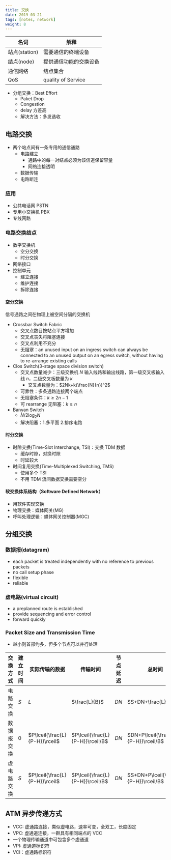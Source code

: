 ```yaml
---
title: 交换
date: 2019-03-21
tags: [notes, network]
weight: 8
---
```



| 名词          | 解释                   |
| ------------- | ---------------------- |
| 站点(station) | 需要通信的终端设备     |
| 结点(node)    | 提供通信功能的交换设备 |
| 通信网络      | 结点集合               |
| QoS           | quality of Service     |

* 分组交换：Best Effort
  * Paket Drop
  * Congestion
  * delay 方差高
  * 解决方法：多发选收

## 电路交换

* 两个站点间有一条专用的通信通路
  * 电路建立
    * 通路中的每一对结点必须为该信道保留容量
    * 网络连接透明
  * 数据传输
  * 电路断连

### 应用

* 公共电话网 PSTN
* 专用小交换机 PBX
* 专线网路

### 电路交换结点

* 数字交换机
  * 空分交换
  * 时分交换
* 网络接口
* 控制单元
  * 建立连接
  * 维护连接
  * 拆除连接

#### 空分交换

信号通路之间在物理上被空间分隔的交换机

* Crossbar Switch Fabric
  * 交叉点数目按站点平方增加
  * 交叉点丧失将阻塞连接
  * 交叉点利用不充分
  * 无阻塞：an unused input on an ingress switch can always be connected to an unused output on an egress switch, without having to re-arrange existing calls
* Clos Switch(3-stage space division switch)
  * 交叉点数量减少：三级交换机 $N$ 输入线路和输出线路，第一级交叉板输入线 $n$，二级交叉板数量为 $k$
    * 交叉点数量为：$2Nk+k(\frac{N}{n})^2$
  * 可靠性：多条通路连接两个端点
  * 无阻塞条件：$k\geq 2n-1$
  * 可 rearrange 无阻塞：$k\geq n$
* Banyan Switch
  * $N/2\log_2N$
  * 解决阻塞：1.多平面 2.排序电路

#### 时分交换

* 时隙交换(Time-Slot Interchange, TSI)：交换 TDM 数据
  * 缓存时隙，对换时隙
  * 时延较大
* 时间复用交换(Time-Multiplexed Switching, TMS)
  * 使用多个 TSI
  * 不用 TDM 流间数据交换需要空分

#### 软交换体系结构（Software Defined Network）

* 用软件实现交换
* 物理交换：媒体网关(MG)
* 呼叫处理逻辑：媒体网关控制器(MGC)

## 分组交换

### 数据报(datagram)

* each packet is treated independently with no reference to previous packets
* no call setup phase
* flexible
* reliable

### 虚电路(virtual circuit)

* a preplanned route is established
* provide sequencing and error control
* forward quickly

### Packet Size and Transmission Time

* 越小则首部约多，但多个节点可以并行处理

| 交换方式   | 建立时间 | 实际传输的数据                 | 传输时间                         | 节点延迟 | 总时间                                |
| ---------- | -------- | ------------------------------ | -------------------------------- | -------- | ------------------------------------- |
| 电路交换   | $S$      | $L$                            | $\frac{L}{B}$                    | $DN$     | $S+DN+\frac{L}{B}$                    |
| 数据报交换 | $0$      | $P\lceil{\frac{L}{P-H}}\rceil$ | $P\lceil{\frac{L}{P-H}}\rceil/B$ | $DN$     | $DN+P\lceil{\frac{L}{P-H}}\rceil/B$   |
| 虚电路交换 | $S$      | $P\lceil{\frac{L}{P-H}}\rceil$ | $P\lceil{\frac{L}{P-H}}\rceil/B$ | $DN$     | $S+DN+P\lceil{\frac{L}{P-H}}\rceil/B$ |

## ATM 异步传递方式

* VCC: 虚通路连接，类似虚电路，速率可变，全双工，长度固定
* VPC: 虚通道连接，一群具有相同端点的 VCC
* 一个物理传输通道中可包含多个虚通道
* VPI: 虚通道标识符
* VCI：虚通路标识符
